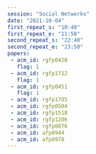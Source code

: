 ```yaml
---
session: "Social Networks"
date: "2021-10-04" 
first_repeat_s: "10:40" 
first_repeat_e: "11:50" 
second_repeat_s: "22:40" 
second_repeat_e: "23:50" 
papers:
 - acm_id: rgfp0420
   flag: 1
 - acm_id: rgfp1712
   flag: 1
 - acm_id: rgfp0451
   flag: 1
 - acm_id: rgfp1705
 - acm_id: rgfp0504
 - acm_id: rgfp1518
 - acm_id: rgfp1206
 - acm_id: rgfp0076
 - acm_id: afp0944
 - acm_id: afp0978
---
```

